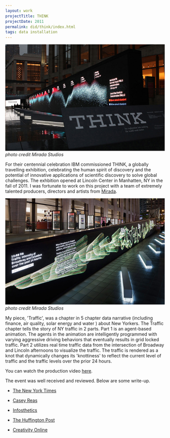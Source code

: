 ```yaml
---
layout: work
projectTitle: THINK
projectDate: 2011
permalink: did/think/index.html
tags: data installation
---
```


![mirada-intro][img01]
_photo credit Mirada Studios_

For their centennial celebration IBM commissioned THINK, a globally travelling exhibition, celebrating the human spirit of discovery and the potential of innovative applications of scientific discovery to solve global challenges. The exhbition opened at Lincoln Center in Manhatten, NY in the fall of 2011. I was fortunate to work on this project with a team of extremely talented producers, directors and artists from [Mirada](http://mirada.com).  


![mirada-traffic][img00]
_photo credit Mirada Studios_

My piece, 'Traffic', was a chapter in 5 chapter data narrative (including finance, air quality, solar energy  and water ) about New Yorkers. The Traffic chapter tells the story of NY traffic in 2 parts. Part 1 is an agent-based animation. The agents in the animation are intelligently programmed with varying aggressive driving behaviors that eventually results in grid locked traffic. Part 2 utilizes real time traffic data from the intersection of Broadway and Lincoln afternoons to visualize the traffic. The traffic is rendered as a knot that dynamically changes its 'knottiness' to reflect the current level of traffic and the traffic levels over the prior 24 hours.

You can watch the production video [here](http://mirada.com/stories/ibm).

The event was well received and reviewed. Below are some write-up.


* [The New York Times](http://www.nytimes.com/2011/09/24/arts/design/think-at-lincoln-center-review.html?_r=1&emc=eta1)

* [Casey Reas](http://reas.com/blog/archives/358)

* [Infosthetics](http://infosthetics.com/archives/2011/10/ibm_think_exhibit.html)

* [The Huffington Post](http://www.huffingtonpost.com/max-lugavere/art-and-science-collide-a_b_979571.html)

* [Creativity Online](http://creativity-online.com/work/ibm-think-exhibit/24631)



[img00]: /img/think-traffic.jpg
[img01]: /img/think-intro.jpg